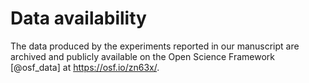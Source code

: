 # Data availability

The data produced by the experiments reported in our manuscript are archived and publicly available on the Open Science Framework [@osf_data] at <https://osf.io/zn63x/>.